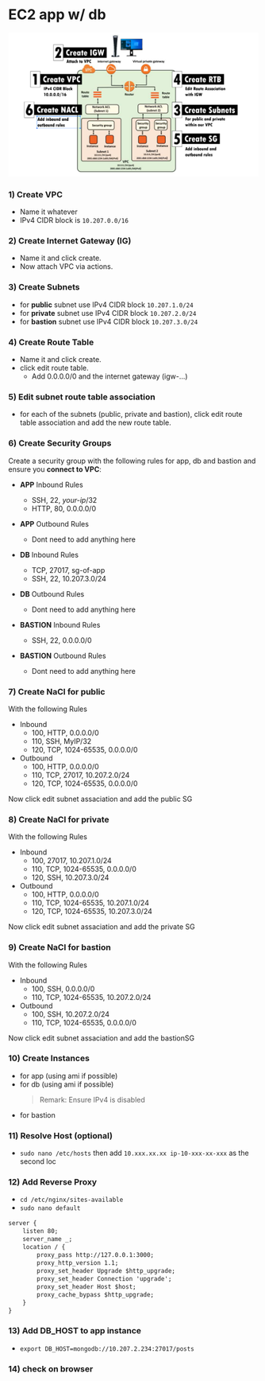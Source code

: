 # EC2 app w/ db
![](https://github.com/Ahhhh-man/eng89_bastion/blob/main/diagram.png)

### 1) Create VPC
- Name it whatever
- IPv4 CIDR block is `10.207.0.0/16`

### 2) Create Internet Gateway (IG)
- Name it and click create.
- Now attach VPC via actions.

### 3) Create Subnets
- for **public** subnet use IPv4 CIDR block `10.207.1.0/24`
- for **private** subnet use IPv4 CIDR block `10.207.2.0/24`
- for **bastion** subnet use IPv4 CIDR block `10.207.3.0/24`

### 4) Create Route Table
- Name it and click create.
- click edit route table.
	- Add 0.0.0.0/0 and the internet gateway (igw-...)

### 5) Edit subnet route table association
- for each of the subnets (public, private and bastion), click edit route table association and add the new route table.

### 6) Create Security Groups
Create a security group with the following rules for app, db and bastion and ensure you **connect to VPC**:
- **APP** Inbound Rules
	- SSH, 22, *your-ip*/32
	- HTTP, 80, 0.0.0.0/0
- **APP** Outbound Rules
	- Dont need to add anything here

- **DB** Inbound Rules
	- TCP, 27017, sg-of-app
	- SSH, 22, 10.207.3.0/24

- **DB** Outbound Rules
	- Dont need to add anything here

- **BASTION** Inbound Rules
	- SSH, 22, 0.0.0.0/0

- **BASTION** Outbound Rules
	- Dont need to add anything here

### 7) Create NaCl for public
With the following Rules
- Inbound
	- 100, HTTP, 0.0.0.0/0
	- 110, SSH, MyIP/32
	- 120, TCP, 1024-65535, 0.0.0.0/0
- Outbound
	- 100, HTTP, 0.0.0.0/0
	- 110, TCP, 27017, 10.207.2.0/24
	- 120, TCP, 1024-65535, 0.0.0.0/0

Now click edit subnet assaciation and add the public SG

### 8) Create NaCl for private
With the following Rules
- Inbound
	- 100, 27017, 10.207.1.0/24
	- 110, TCP, 1024-65535, 0.0.0.0/0
	- 120, SSH,  10.207.3.0/24
- Outbound
	- 100, HTTP, 0.0.0.0/0
	- 110, TCP, 1024-65535, 10.207.1.0/24
	- 120, TCP, 1024-65535, 10.207.3.0/24

Now click edit subnet assaciation and add the private SG

### 9) Create NaCl for bastion
With the following Rules
- Inbound
	- 100, SSH, 0.0.0.0/0
	- 110, TCP, 1024-65535, 10.207.2.0/24
- Outbound
	- 100, SSH, 10.207.2.0/24
	- 110, TCP, 1024-65535, 0.0.0.0/0

Now click edit subnet assaciation and add the bastionSG

### 10) Create Instances
- for app (using ami if possible)
- for db (using ami if possible)
	> Remark: Ensure IPv4 is disabled
- for bastion

### 11) Resolve Host (optional)
- `sudo nano /etc/hosts` then add `10.xxx.xx.xx ip-10-xxx-xx-xxx` as the second loc

### 12) Add Reverse Proxy
- `cd /etc/nginx/sites-available`
- `sudo nano default`

```
server {
    listen 80;
    server_name _;
    location / {
        proxy_pass http://127.0.0.1:3000;
        proxy_http_version 1.1;
        proxy_set_header Upgrade $http_upgrade;
        proxy_set_header Connection 'upgrade';
        proxy_set_header Host $host;
        proxy_cache_bypass $http_upgrade;
    }
}
```

### 13) Add DB_HOST to app instance
- `export DB_HOST=mongodb://10.207.2.234:27017/posts`

### 14) check on browser 
